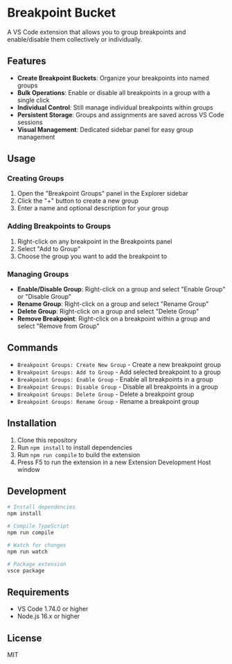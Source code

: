 # Breakpoint Bucket

A VS Code extension that allows you to group breakpoints and enable/disable them collectively or individually.

## Features

- **Create Breakpoint Buckets**: Organize your breakpoints into named groups
- **Bulk Operations**: Enable or disable all breakpoints in a group with a single click
- **Individual Control**: Still manage individual breakpoints within groups
- **Persistent Storage**: Groups and assignments are saved across VS Code sessions
- **Visual Management**: Dedicated sidebar panel for easy group management

## Usage

### Creating Groups

1. Open the "Breakpoint Groups" panel in the Explorer sidebar
2. Click the "+" button to create a new group
3. Enter a name and optional description for your group

### Adding Breakpoints to Groups

1. Right-click on any breakpoint in the Breakpoints panel
2. Select "Add to Group"
3. Choose the group you want to add the breakpoint to

### Managing Groups

- **Enable/Disable Group**: Right-click on a group and select "Enable Group" or "Disable Group"
- **Rename Group**: Right-click on a group and select "Rename Group"
- **Delete Group**: Right-click on a group and select "Delete Group"
- **Remove Breakpoint**: Right-click on a breakpoint within a group and select "Remove from Group"

## Commands

- `Breakpoint Groups: Create New Group` - Create a new breakpoint group
- `Breakpoint Groups: Add to Group` - Add selected breakpoint to a group
- `Breakpoint Groups: Enable Group` - Enable all breakpoints in a group
- `Breakpoint Groups: Disable Group` - Disable all breakpoints in a group
- `Breakpoint Groups: Delete Group` - Delete a breakpoint group
- `Breakpoint Groups: Rename Group` - Rename a breakpoint group

## Installation

1. Clone this repository
2. Run `npm install` to install dependencies
3. Run `npm run compile` to build the extension
4. Press F5 to run the extension in a new Extension Development Host window

## Development

```bash
# Install dependencies
npm install

# Compile TypeScript
npm run compile

# Watch for changes
npm run watch

# Package extension
vsce package
```

## Requirements

- VS Code 1.74.0 or higher
- Node.js 16.x or higher

## License

MIT
